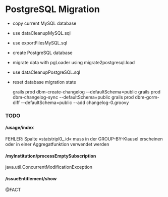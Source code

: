 
# PostgreSQL Migration

- copy current MySQL database
- use dataCleanupMySQL.sql
- use exportFilesMySQL.sql
- create PostgreSQL database
- migrate data with pgLoader using migrate2postgresql.load
- use dataCleanupPostgreSQL.sql
- reset database migration state


    grails prod dbm-create-changelog --defaultSchema=public
    grails prod dbm-changelog-sync --defaultSchema=public
    grails prod dbm-gorm-diff --defaultSchema=public --add changelog-0.groovy

### TODO

#### /usage/index
FEHLER: Spalte »statstripl0_.id« muss in der GROUP-BY-Klausel erscheinen oder in einer Aggregatfunktion verwendet werden

#### /myInstitution/processEmptySubscription
java.util.ConcurrentModificationException
 
#### /issueEntitlement/show

@FACT